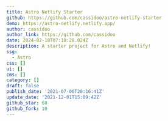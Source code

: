 ```yaml
---
title: Astro Netlify Starter
github: https://github.com/cassidoo/astro-netlify-starter
demo: https://astro-netlify.netlify.app/
author: cassidoo
author_link: https://github.com/cassidoo
date: 2024-02-18T07:18:28.024Z
description: A starter project for Astro and Netlify!
ssg:
  - Astro
css: []
ui: []
cms: []
category: []
draft: false
publish_date: '2021-07-06T20:16:41Z'
update_date: '2021-12-01T15:09:42Z'
github_star: 68
github_fork: 10
---
```

